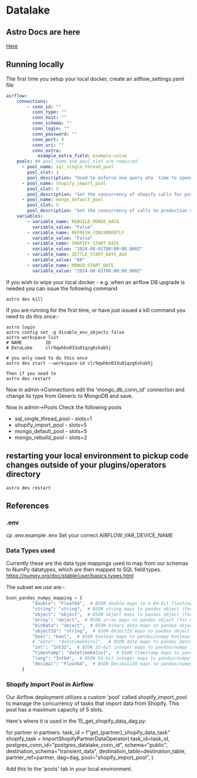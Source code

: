 # Datalake

## Astro Docs are here

[Here](Astro.md)

## Running locally

The first time you setup your local docker,
create an aitflow_settings.yaml file

```yaml
airflow:
    connections:
        - conn_id: ""
          conn_type: ""
          conn_host: ""
          conn_schema: ""
          conn_login: ""
          conn_password: ""
          conn_port: 0
          conn_uri: ""
          conn_extra:
            example_extra_field: example-value
    pools: ## pool_name and pool_slot are required
      - pool_name: sql_single_thread_pool
        pool_slot: 1
        pool_description: "Used to enforce one query ata  time to speed up heavy queries"
      - pool_name: shopify_import_pool
        pool_slot: 5
        pool_description: "Set the concurrency of shopify calls for partner data processing"
      - pool_name: mongo_default_pool
        pool_slot: 5
        pool_description: "Set the concurrency of calls to production mongoDB"
    variables:
        - variable_name: REBUILD_MONGO_DATA
          variable_value: "False"
        - variable_name: REFRESH_CONCURRENTLY
          variable_value: "False"
        - variable_name: SHOPIFY_START_DATE
          variable_value: "2024-08-01T00:00:00.000Z"
        - variable_name: ZETTLE_START_DAYS_AGO
          variable_value: "60"
        - variable_name: MONGO_START_DATE
          variable_value: "2024-08-01T00:00:00.000Z"
```

If you wish to wipe your local docker - e.g. when an airflow DB upgrade is needed you can issue the following command

```shell
astro dev kill
```

If you are running for the first time, or have just issued a kill command you need to do this once:-

```shell
astro login
astro config set -g disable_env_objects false
astro workspace list
# NAME         ID
# DataLake     clr9qwhbn033u01qzg6shab5j

# you only need to do this once
astro dev start --workspace-id clr9qwhbn033u01qzg6shab5j

Then if you need to
astro dev restart

```

Now in admin->Connections edit the 'mongo_db_conn_id' connection and change its type from Generic to MongoDB and save.

Now in admin->Pools Check the following pools

* sql_single_thread_pool - slots=1
* shopify_import_pool - slots=5
* mongo_default_pool - slots=5
* mongo_rebuild_pool - slots=2

## restarting your local environment to pickup code changes outside of your plugins/operators directory

``` shell
astro dev restart
```

## References

### .env

cp .env.example .env
Set your correct AIRFLOW_VAR_DEVICE_NAME

### Data Types used

Currently these are the data type mappings used to map from our schemas to NumPy datatypes, which are then mapped to SQL field types. <https://numpy.org/doc/stable/user/basics.types.html>

The subset we use are:-

``` python
bson_pandas_numpy_mapping = {
          "double": "Float64",  # BSON double maps to a 64-bit floating point
          "string": "string",  # BSON string maps to pandas object (for string data)
          "object": "object",  # BSON object maps to pandas object (for mixed types)
          "array": "object",  # BSON array maps to pandas object (for mixed types)
          "binData": "object",  # BSON binary data maps to pandas object (for arbitrary binary data)
          "objectId": "string",  # BSON ObjectId maps to pandas object (for unique object identifiers)
          "bool": "bool",  # BSON boolean maps to pandas/numpy boolean
          # "date": "datetime64[ns]",  # BSON date maps to pandas datetime64[ns]
          "int": "Int32",  # BSON 32-bit integer maps to pandas/numpy int32
          "timestamp": "datetime64[ns]",  # BSON timestamp maps to pandas datetime64[ns] (with note on precision)
          "long": "Int64",  # BSON 64-bit integer maps to pandas/numpy int64
          "decimal": "Float64",  # BSON Decimal128 maps to pandas/numpy float64 (considerations for precision apply)
      }
```

### Shopify Import Pool in Airflow

Our Airflow deployment utilizes a custom 'pool' called shopify_import_pool to manage the concurrency of tasks that import data from Shopify. This pool has a maximum capacity of 5 slots.

Here's where it is used in the 15_get_shopify_data_dag.py:

for partner in partners:
    task_id = f"get_{partner}_shopify_data_task"
    shopify_task = ImportShopifyPartnerDataOperator(
        task_id=task_id,
        postgres_conn_id="postgres_datalake_conn_id",
        schema="public",
        destination_schema="transient_data",
        destination_table=destination_table,
        partner_ref=partner,
        dag=dag,
        pool="shopify_import_pool",
    )

Add this to the 'pools' tab in your local environment.

